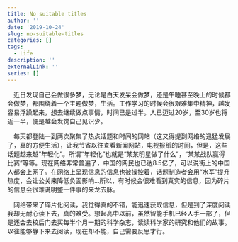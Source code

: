 ```yaml
---
title: No suitable titles
author: ''
date: '2019-10-24'
slug: no-suitable-titles
categories: []
tags:
  - Life
description: ''
externalLink: ''
series: []
---
```

&emsp;近日发现自己会做很多梦，无论是白天发呆会做梦，还是午睡甚至晚上的时候都会做梦，都围绕着一个主题做梦，生活。工作学习的时候会很艰难集中精神，越发容易浮躁起来，想去继续做点事情，时间已是过半。人已迈过20岁，至30岁也将近一半，便是越会发觉自己见识少。

&emsp;每天都登陆一到两次聚集了热点话题和时间的网站（这又得提到网络的迅猛发展了，真的方便生活），让我节省以往查看新闻网站，电视报纸的时间，但是，这些话题越来越“年轻化”。所谓“年轻化”也就是“某某明星做了什么”，“某某战队赢得比赛”等等。现在网络非常普遍了，中国的网民也已达8.5亿了，可以说街上的中国人都会上网了。在网络上呈现信息的信息也被操控着，话题制造者会用“水军”提升热度，会让公关来降低负面影响...所以，有时候会很难看到真实的信息，因为碎片的信息会很难说明整一件事的来龙去脉。

&emsp;网络带来了碎片化阅读，我觉得真的不错，能迅速获取信息，但是到了深度阅读我却无耐心读下去，真的难受。想起高中以前，虽然智能手机已经人手一部了，但是还会去校后门去买每半个月一期的科学杂志，读读科学家的研究和他们的故事。以往能够静下来去阅读，现在却不能，自己需要反思才行。